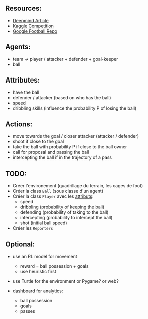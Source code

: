 ## Resources:
- [Deepmind Article](https://www.deepmind.com/blog/advancing-sports-analytics-through-ai-research)
- [Kaggle Competition](https://www.kaggle.com/c/google-football)
- [Google Football Repo](https://github.com/google-research/football)

## Agents:
- team -> player / attacker + defender + goal-keeper
- ball

## Attributes:
- have the ball
- defender / attacker (based on who has the ball)
- speed
- dribbling skills (influence the probability P of losing the ball)

## Actions:
- move towards the goal / closer attacker (attacker / defender)
- shoot if close to the goal
- take the ball with probability P if close to the ball owner
- call for proposal and passing the ball
- intercepting the ball if in the trajectory of a pass

## TODO:
- Créer l'environement (quadrillage du terrain, les cages de foot)
- Créer la class `Ball` (sous classe d'un agent)
- Créer la class `Player` avec les [attributs](https://www.fifplay.com/encyclopedia/player-attributes/):
    - speed
    - dribbling (probability of keeping the ball)
    - defending (probability of taking to the ball)
    - intercepting (probability to intercept the ball)
    - shot (initial ball speed)
- Créer les `Reporters`

## Optional:
- use an RL model for movement
    - reward = ball possession + goals
    - use heuristic first

- use Turtle for the environment [](https://www.youtube.com/watch?v=7rRYpX5-9RI) or Pygame? or web?
- dashboard for analytics:
    - ball possession
    - goals
    - passes